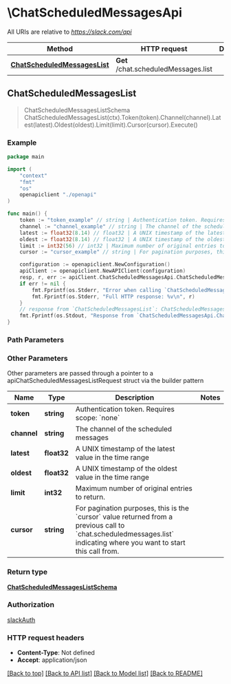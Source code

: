 # \ChatScheduledMessagesApi

All URIs are relative to *https://slack.com/api*

Method | HTTP request | Description
------------- | ------------- | -------------
[**ChatScheduledMessagesList**](ChatScheduledMessagesApi.md#ChatScheduledMessagesList) | **Get** /chat.scheduledMessages.list | 



## ChatScheduledMessagesList

> ChatScheduledMessagesListSchema ChatScheduledMessagesList(ctx).Token(token).Channel(channel).Latest(latest).Oldest(oldest).Limit(limit).Cursor(cursor).Execute()





### Example

```go
package main

import (
    "context"
    "fmt"
    "os"
    openapiclient "./openapi"
)

func main() {
    token := "token_example" // string | Authentication token. Requires scope: `none` (optional)
    channel := "channel_example" // string | The channel of the scheduled messages (optional)
    latest := float32(8.14) // float32 | A UNIX timestamp of the latest value in the time range (optional)
    oldest := float32(8.14) // float32 | A UNIX timestamp of the oldest value in the time range (optional)
    limit := int32(56) // int32 | Maximum number of original entries to return. (optional)
    cursor := "cursor_example" // string | For pagination purposes, this is the `cursor` value returned from a previous call to `chat.scheduledmessages.list` indicating where you want to start this call from. (optional)

    configuration := openapiclient.NewConfiguration()
    apiClient := openapiclient.NewAPIClient(configuration)
    resp, r, err := apiClient.ChatScheduledMessagesApi.ChatScheduledMessagesList(context.Background()).Token(token).Channel(channel).Latest(latest).Oldest(oldest).Limit(limit).Cursor(cursor).Execute()
    if err != nil {
        fmt.Fprintf(os.Stderr, "Error when calling `ChatScheduledMessagesApi.ChatScheduledMessagesList``: %v\n", err)
        fmt.Fprintf(os.Stderr, "Full HTTP response: %v\n", r)
    }
    // response from `ChatScheduledMessagesList`: ChatScheduledMessagesListSchema
    fmt.Fprintf(os.Stdout, "Response from `ChatScheduledMessagesApi.ChatScheduledMessagesList`: %v\n", resp)
}
```

### Path Parameters



### Other Parameters

Other parameters are passed through a pointer to a apiChatScheduledMessagesListRequest struct via the builder pattern


Name | Type | Description  | Notes
------------- | ------------- | ------------- | -------------
 **token** | **string** | Authentication token. Requires scope: &#x60;none&#x60; | 
 **channel** | **string** | The channel of the scheduled messages | 
 **latest** | **float32** | A UNIX timestamp of the latest value in the time range | 
 **oldest** | **float32** | A UNIX timestamp of the oldest value in the time range | 
 **limit** | **int32** | Maximum number of original entries to return. | 
 **cursor** | **string** | For pagination purposes, this is the &#x60;cursor&#x60; value returned from a previous call to &#x60;chat.scheduledmessages.list&#x60; indicating where you want to start this call from. | 

### Return type

[**ChatScheduledMessagesListSchema**](ChatScheduledMessagesListSchema.md)

### Authorization

[slackAuth](../README.md#slackAuth)

### HTTP request headers

- **Content-Type**: Not defined
- **Accept**: application/json

[[Back to top]](#) [[Back to API list]](../README.md#documentation-for-api-endpoints)
[[Back to Model list]](../README.md#documentation-for-models)
[[Back to README]](../README.md)

